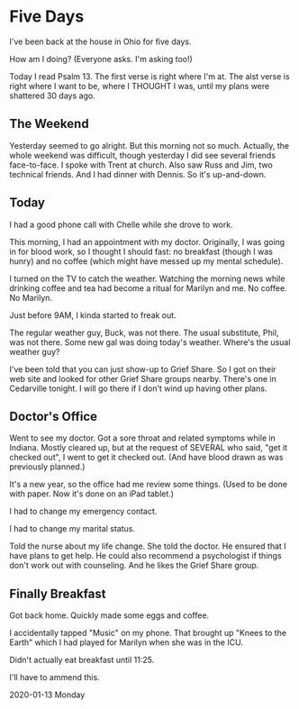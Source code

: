 # Five Days

I've been back at the house in Ohio for five days.

How am I doing? (Everyone asks. I'm asking too!)

Today I read Psalm 13. The first verse is right where I'm at.
The alst verse is right where I want to be, where I THOUGHT I was,
until my plans were shattered 30 days ago.

## The Weekend

Yesterday seemed to go alright.
But this morning not so much. Actually, the whole weekend was difficult,
though yesterday I did see several friends face-to-face. I spoke with
Trent at church. Also saw Russ and Jim, two technical friends.
And I had dinner with Dennis. So it's up-and-down.

## Today

I had a good phone call with Chelle while she drove to work.

This morning, I had an appointment with my doctor.
Originally, I was going in for blood work, so I thought I should fast:
no breakfast (though I was hunry) and no coffee (which might have
messed up my mental schedule).

I turned on the TV to catch the weather.
Watching the morning news while drinking coffee and tea
had become a ritual for Marilyn and me. No coffee. No Marilyn.

Just before 9AM, I kinda started to freak out.

The regular weather guy, Buck, was not there.
The usual substitute, Phil, was not there.
Some new gal was doing today's weather.
Where's the usual weather guy?

I've been told that you can just show-up to Grief Share.
So I got on their web site and looked for other Grief Share groups
nearby. There's one in Cedarville tonight. I will go there if I
don't wind up having other plans.

## Doctor's Office

Went to see my doctor.
Got a sore throat and related symptoms while in Indiana.
Mostly cleared up, but at the request of SEVERAL who said,
"get it checked out", I went to get it checked out.
(And have blood drawn as was previously planned.)

It's a new year, so the office had me review some things.
(Used to be done with paper. Now it's done on an iPad tablet.)

I had to change my emergency contact.

I had to change my marital status.

Told the nurse about my life change. She told the doctor.
He ensured that I have plans to get help. He could also recommend
a psychologist if things don't work out with counseling.
And he likes the Grief Share group.

## Finally Breakfast

Got back home. Quickly made some eggs and coffee.

I accidentally tapped "Music" on my phone.
That brought up "Knees to the Earth" which I had played
for Marilyn when she was in the ICU.

Didn't actually eat breakfast until 11:25.

I'll have to ammend this.

2020-01-13 Monday


